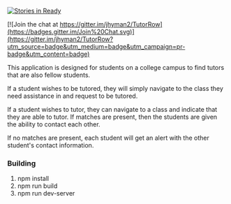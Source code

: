 [![Stories in Ready](https://badge.waffle.io/jhyman2/TutorRow.png?label=ready&title=Ready)](http://waffle.io/jhyman2/TutorRow)

[![Join the chat at https://gitter.im/jhyman2/TutorRow](https://badges.gitter.im/Join%20Chat.svg)](https://gitter.im/jhyman2/TutorRow?utm_source=badge&utm_medium=badge&utm_campaign=pr-badge&utm_content=badge)

This application is designed for students on a college campus to find tutors that are also fellow students.

If a student wishes to be tutored, they will simply navigate to the class they need assistance in and request to be tutored.

If a student wishes to tutor, they can navigate to a class and indicate that they are able to tutor.  If matches are present, then the students are given the ability to contact each other.

If no matches are present, each student will get an alert with the other student's contact information.

### Building

1) npm install
2) npm run build
3) npm run dev-server